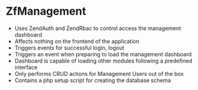 ZfManagement
============
  - Uses ZendAuth and ZendRbac to control access the management dashboard
  - Affects nothing on the frontend of the application
  - Triggers events for successful login, logout
  - Triggers an event when preparing to load the management dashboard
  - Dashboard is capable of loading other modules following a predefined interface
  - Only performs CRUD actions for Management Users out of the box
  - Contains a php setup script for creating the database schema